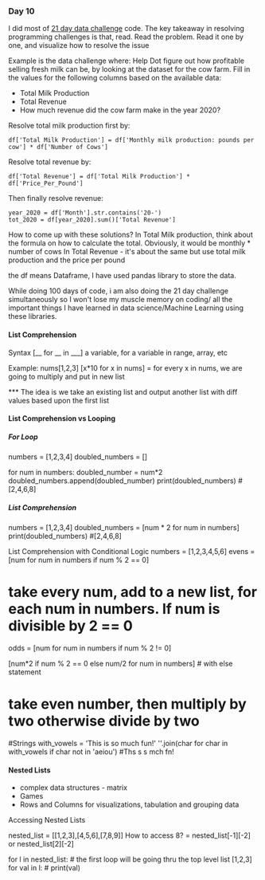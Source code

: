 ### Day 10

I did most of [21 day data challenge](https://github.com/ivymorenomt/21DaysDataChallenge) code. 
The key takeaway in resolving programming challenges is that, read. Read the problem.
Read it one by one, and visualize how to resolve the issue

Example is the data challenge where: 
Help Dot figure out how profitable selling fresh milk can be, by looking at the dataset for the cow farm. Fill in the values for the following columns based on the available data:

- Total Milk Production
- Total Revenue
- How much revenue did the cow farm make in the year 2020? 

Resolve total milk production first by:

    df['Total Milk Production'] = df['Monthly milk production: pounds per cow'] * df['Number of Cows']

Resolve total revenue by:

    df['Total Revenue'] = df['Total Milk Production'] * df['Price_Per_Pound']

Then finally resolve revenue:

    year_2020 = df['Month'].str.contains('20-')
    tot_2020 = df[year_2020].sum()['Total Revenue']
    
How to come up with these solutions? 
In Total Milk production, think about the formula on how to calculate the total. Obviously, it would be monthly * number of cows
In Total Revenue - it's about the same but use total milk production and the price per pound

the df means Dataframe, I have used pandas library to store the data. 

While doing 100 days of code, i am also doing the 21 day challenge simultaneously so I won't lose my muscle memory on coding/ all the 
important things I have learned in data science/Machine Learning using these libraries.

#### List Comprehension
Syntax
[__ for __ in ___]
a variable, for a variable in range, array, etc

Example:
nums[1,2,3]
[x*10 for x in nums] = for every x in nums, we are going to multiply and put in new list

*** The idea is we take an existing list and output another list with diff values based upon the first list

#### List Comprehension vs Looping
##### For Loop
numbers = [1,2,3,4]
doubled_numbers = []

for num in numbers:
    doubled_number = num*2
    doubled_numbers.append(doubled_number)
print(doubled_numbers) #[2,4,6,8]

##### List Comprehension
numbers = [1,2,3,4]
doubled_numbers = [num * 2 for num in numbers]
print(doubled_numbers) #[2,4,6,8]

List Comprehension with Conditional Logic
numbers = [1,2,3,4,5,6]
evens = [num for num in numbers if num % 2 == 0] 
# take every num, add to a new list, for each num in numbers. If num is divisible by 2 == 0
odds = [num for num in numbers if num % 2 != 0]

[num*2 if num % 2 == 0 else num/2 for num in numbers] # with else statement
# take even number, then multiply by two otherwise divide by two

#Strings
with_vowels = 'This is so much fun!'
''.join(char for char in with_vowels if char not in 'aeiou') #Ths s s mch fn!
 
#### Nested Lists
- complex data structures - matrix
- Games
- Rows and Columns for visualizations, tabulation and grouping data

Accessing Nested Lists

nested_list = [[1,2,3],[4,5,6],[7,8,9]]
How to access 8? = nested_list[-1][-2]
or
nested_list[2][-2]

for l in nested_list: # the first loop will be going thru the top level list [1,2,3]
    for val in l: # 
        print(val)